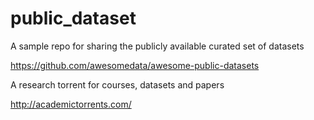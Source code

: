 # public_dataset
A sample repo for sharing the publicly available curated set of datasets

https://github.com/awesomedata/awesome-public-datasets


A research torrent for courses, datasets and papers

http://academictorrents.com/
